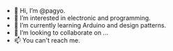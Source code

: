 - 👋 Hi, I’m @pagyo.
- 👀 I’m interested in electronic and programming.
- 🌱 I’m currently learning Arduino and design patterns.
- 💞️ I’m looking to collaborate on ...
- 📫 You can't reach me.

<!---
pagyo/pagyo is a ✨ special ✨ repository because its `README.md` (this file) appears on your GitHub profile.
You can click the Preview link to take a look at your changes.
--->
